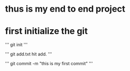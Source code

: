 # thus is my end to end project

# first initialize the git

'''
git init
'''

'''
git add.txt
hit add.
'''

'''
git commit -m "this is my first commit"
'''
